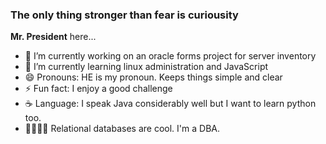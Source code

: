 ### The only thing stronger than fear is curiousity
**Mr. President** here...

- 🔭 I’m currently working on an oracle forms project for server inventory
- 🌱 I’m currently learning linux administration and JavaScript
- 😄 Pronouns: HE is my pronoun. Keeps things simple and clear
- ⚡ Fun fact: I enjoy a good challenge
- ☕ Language: I speak Java considerably well but I want to learn python too.
- 👩‍👩‍👦‍👦 Relational databases are cool. I'm a DBA.

<!--
**MorrisKiman/MorrisKiman** is a ✨ _special_ ✨ repository because its `README.md` (this file) appears on your GitHub profile.

Here are some ideas to get you started:

- 🔭 I’m currently working on ...
- 🌱 I’m currently learning ...
- 👯 I’m looking to collaborate on ...
- 🤔 I’m looking for help with ...
- 💬 Ask me about ...
- 📫 How to reach me: ...
- 😄 Pronouns: ...
- ⚡ Fun fact: ...
-->
